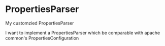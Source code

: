 # PropertiesParser
My customzied PropertiesParser

I want to implement a PropertiesParser which be comparable with apache common's PropertiesConfiguration
